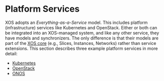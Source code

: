 # Platform Services

XOS adopts an *Everything-as-a-Service* model. This includes
platform (infrastructure) services like Kubernetes and OpenStack.
Either or both can be integrated into an XOS-managed system,
and like any other service, they have models and synchronizers.
The only difference is that their models are part of the
[XOS core](core-models.md) (e.g., Slices, Instances, Networks) rather
than service extensions. This section describes three example platform
services in more detail:

* [Kubernetes](kubernetes/docs/kubernetes-service.md)
* [OpenStack](openstack/docs/openstack-service.md)
* [ONOS](onos/docs/README.md)

